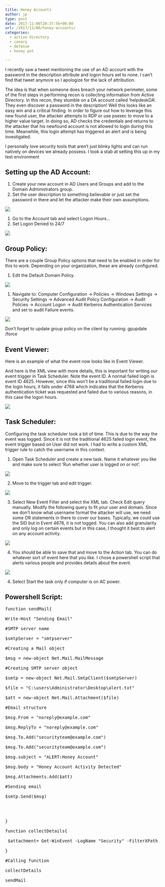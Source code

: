 ```yaml
---
title: Honey Accounts
author: jp
type: post
date: 2017-11-06T20:37:56+00:00
url: /2017/11/06/honey-accounts/
categories:
  - active directory
  - canary
  - defense
  - honey pot

---
```

I recently saw a tweet mentioning the use of an AD account with the password in the description attribute and logon hours set to none. I can’t find that tweet anymore so I apologize for the lack of attribution.

The idea is that when someone does breach your network perimeter, some of the first steps in performing recon is collecting information from Active Directory. In this recon, they stumble on a DA account called ‘helpdeskDA’. They even discover a password in the description! Well this looks like an easy win and a critical finding. In order to figure out how to leverage this new found user, the attacker attempts to RDP or use psexec to move to a higher value target. In doing so, AD checks the credentials and returns to the attacker that his newfound account is not allowed to login during this time. Meanwhile, this login attempt has triggered an alert and is being investigated.

I personally love security tools that aren’t just blinky lights and can run natively on devices we already possess. I took a stab at setting this up in my test environment

## Setting up the AD Account:

  1. Create your new account in AD Users and Groups and add to the Domain Administrators group.
  2. Set the user description to something believable or just set the password in there and let the attacker make their own assumptions.

<img src="/images/2017/11/word-image.png">

  1. Go to the Account tab and select Logon Hours…
  2. Set Logon Denied to 24/7

<img src="/images/2017/11/q-restricted-security-application-security-analys.png">

## Group Policy:

There are a couple Group Policy options that need to be enabled in order for this to work. Depending on your organization, these are already configured.

  1. Edit the Default Domain Policy.

<img src="/images/2017/11/word-image-1.png">

  1. Navigate to: Computer Configuration -> Policies -> Windows Settings -> Security Settings -> Advanced Audit Policy Configuration -> Audit Policies -> Account Logon -> Audit Kerberos Authentication Services and set to audit Failure events.

<img src="/images/2017/11/q-restricted-security-application-security-analys-1.png">

Don’t forget to update group policy on the client by running: gpupdate /force

## Event Viewer:

Here is an example of what the event now looks like in Event Viewer.

<imgs rc="/images/2017/11/q-restricted-security-application-security-analys-2.png">

And here is the XML view with more details, this is important for writing our event trigger in Task Scheduler. Note the event ID. A normal failed login is event ID 4625. However, since this won’t be a traditional failed login due to the login hours, it falls under 4768 which indicates that the Kerberos authentication ticket was requested and failed due to various reasons, in this case the logon hours.

<img src="/images/2017/11/q-restricted-security-application-security-analys-3.png">

## Task Scheduler:

Configuring the task scheduler took a bit of time. This is due to the way the event was logged. Since it is not the traditional 4625 failed login event, the event trigger based on User did not work. I had to write a custom XML trigger rule to catch the username in this context.

  1. Open Task Scheduler and create a new task. Name it whatever you like and make sure to select ‘Run whether user is logged on or not’.

<img src="/images/2017/11/q-restricted-security-application-security-analys-4.png">


  2. Move to the trigger tab and edit trigger.


<img src="/images/2017/11/q-restricted-security-application-security-analys-5.png">


  3. Select New Event Filter and select the XML tab. Check Edit query manually. Modify the following query to fit your user and domain. Since we don’t know what username format the attacker will use, we need some OR statements in there to cover our bases. Typically, we could use the SID but in Event 4678, it is not logged. You can also add granularity and only log on certain events but in this case, I thought it best to alert on any account activity.


<img src="/images/2017/11/q-restricted-security-application-security-analys-6.png">


  4. You should be able to save that and move to the Action tab. You can do whatever sort of event here that you like. I chose a powershell script that alerts various people and provides details about the event.


<img src="/images/2017/11/q-restricted-security-application-security-analys-7.png">


  4. Select Start the task only if computer is on AC power.


<imgs rc="/images/2017/11/q-restricted-security-application-security-analys-8.png">

## Powershell Script:

<pre>function sendMail{

Write-Host "Sending Email"

#SMTP server name

$smtpServer = "smtpserver"

#Creating a Mail object

$msg = new-object Net.Mail.MailMessage

#Creating SMTP server object

$smtp = new-object Net.Mail.SmtpClient($smtpServer)

$file = "C:\users\Administrator\Desktop\alert.txt"

$att = new-object Net.Mail.Attachment($file)

#Email structure

$msg.From = "noreply@example.com"

$msg.ReplyTo = "noreply@example.com"

$msg.To.Add("securityteam@example.com")

$msg.To.Add("securityteam@example.com")

$msg.subject = "ALERT:Honey Account"

$msg.body = "Honey Account Activity Detected"

$msg.Attachments.Add($att)

#Sending email

$smtp.Send($msg)

 


}

function collectDetails{

 $attachment= Get-WinEvent -LogName "Security" -FilterXPath "*[EventData[(Data='ws_admin@security.local' or Data='ws_admin' or Data='SECURITY-DC\ws_admin')]]" | Format-List -Property * | Out-File C:\users\Administrator\Desktop\alert.txt

}

#Calling function

collectDetails

sendMail</pre>
